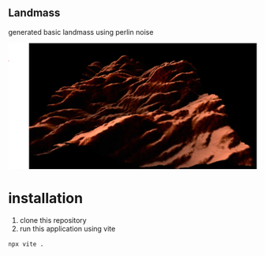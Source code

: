 ## Landmass 
generated basic landmass using perlin noise

![landmass](landmass.png)

# installation
1. clone this repository
2. run this application using vite
```sh
npx vite .
```